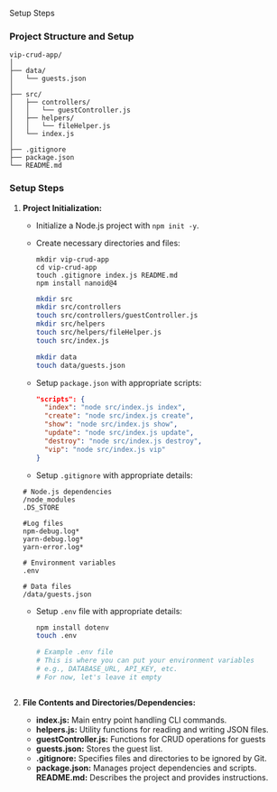 Setup Steps

### Project Structure and Setup

```
vip-crud-app/
│
├── data/
│   └── guests.json
│
├── src/
│   ├── controllers/
│   │   └── guestController.js
│   ├── helpers/
│   │   └── fileHelper.js
│   └── index.js
│
├── .gitignore
├── package.json
└── README.md

```
### Setup Steps

1. **Project Initialization:**
   - Initialize a Node.js project with `npm init -y`.
   - Create necessary directories and files:

     ```
     mkdir vip-crud-app
     cd vip-crud-app
     touch .gitignore index.js README.md
     npm install nanoid@4
     ```

     ```sh
     mkdir src
     mkdir src/controllers
     touch src/controllers/guestController.js
     mkdir src/helpers
     touch src/helpers/fileHelper.js
     touch src/index.js

     mkdir data
     touch data/guests.json
     ```

   - Setup `package.json` with appropriate scripts:
     ```json
     "scripts": {
       "index": "node src/index.js index",
       "create": "node src/index.js create",
       "show": "node src/index.js show",
       "update": "node src/index.js update",
       "destroy": "node src/index.js destroy",
       "vip": "node src/index.js vip"
     }
     ```

    - Setup `.gitignore` with appropriate details:
     ```
     # Node.js dependencies
     /node_modules
     .DS_STORE
     
     #Log files
     npm-debug.log*
     yarn-debug.log*
     yarn-error.log*
     
     # Environment variables
     .env
    
    # Data files
    /data/guests.json

     ```


   - Setup `.env` file with appropriate details:
     ```sh
     npm install dotenv
     touch .env

     # Example .env file
     # This is where you can put your environment variables
     # e.g., DATABASE_URL, API_KEY, etc.
     # For now, let's leave it empty
     ```



     ```

2. **File Contents and Directories/Dependencies:**

   - **index.js:** Main entry point handling CLI commands.
   - **helpers.js:** Utility functions for reading and writing JSON files.
   - **guestController.js:** Functions for CRUD operations for guests
   - **guests.json:** Stores the guest list.
   - **.gitignore:** Specifies files and directories to be ignored by Git.
   - **package.json:** Manages project dependencies and scripts.
   **README.md:** Describes the project and provides instructions.




